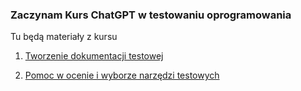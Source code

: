### Zaczynam Kurs ChatGPT w testowaniu oprogramowania
Tu będą materiały z kursu
1. [Tworzenie dokumentacji testowej](https://chat.openai.com/share/0a4f009a-e7aa-4425-860b-76fd1c080c56)

2. [Pomoc w ocenie i wyborze narzędzi testowych](https://chat.openai.com/share/4aece87b-8b40-4ff3-a902-544c71918b80)
